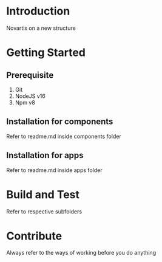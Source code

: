 # Introduction 
Novartis on a new structure

# Getting Started

## Prerequisite
1. Git
2. NodeJS v16
3. Npm v8

## Installation for components

Refer to readme.md inside components folder

## Installation for apps

Refer to readme.md inside apps folder


# Build and Test

Refer to respective subfolders

# Contribute

Always refer to the ways of working before you do anything